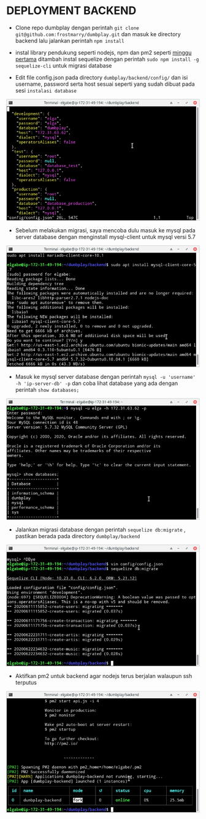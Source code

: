 # DEPLOYMENT BACKEND

- Clone repo dumbplay dengan perintah `git clone git@github.com:frostmarry/dumbplay.git` dan masuk ke directory backend lalu jalankan perintah `npm install`

- instal library pendukung seperti nodejs, npm dan pm2 seperti [minggu pertama](../../dumbweek1) ditambah instal sequelize dengan perintah `sudo npm install -g sequelize-cli` untuk migrasi database

- Edit file config.json pada directory `dumbplay/backend/config/` dan isi username, password serta host sesuai seperti yang sudah dibuat pada sesi `instalasi database` 

![text](asset/1.png)

- Sebelum melakukan migrasi, saya mencoba dulu masuk ke mysql pada server database dengan menginstall mysql-client untuk mysql versi 5.7

![text](asset/2.png)

- Masuk ke mysql server database dengan perintah `mysql -u 'username' -h 'ip-server-db' -p` dan coba lihat database yang ada dengan perintah `show databases; `

![text](asset/3.png)

- Jalankan migrasi database dengan perintah `sequelize db:migrate` , pastikan berada pada directory `dumbplay/backend`

![text](asset/4.png)

- Aktifkan pm2 untuk backend agar nodejs terus berjalan walaupun ssh terputus

![text](asset/5.png)